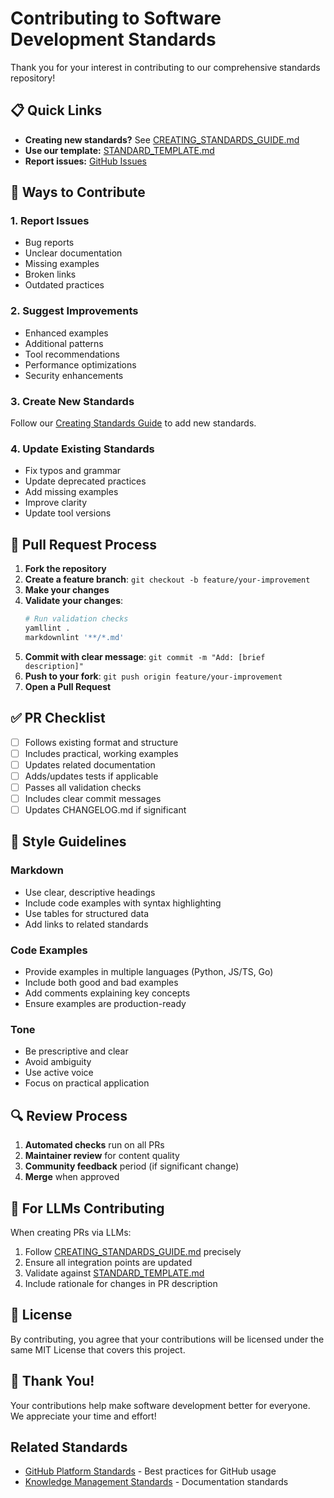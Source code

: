 # Contributing to Software Development Standards

Thank you for your interest in contributing to our comprehensive standards repository!

## 📋 Quick Links

- **Creating new standards?** See [CREATING_STANDARDS_GUIDE.md](./CREATING_STANDARDS_GUIDE.md)
- **Use our template:** [STANDARD_TEMPLATE.md](./STANDARD_TEMPLATE.md)
- **Report issues:** [GitHub Issues](https://github.com/williamzujkowski/standards/issues)

## 🚀 Ways to Contribute

### 1. Report Issues
- Bug reports
- Unclear documentation
- Missing examples
- Broken links
- Outdated practices

### 2. Suggest Improvements
- Enhanced examples
- Additional patterns
- Tool recommendations
- Performance optimizations
- Security enhancements

### 3. Create New Standards
Follow our [Creating Standards Guide](./CREATING_STANDARDS_GUIDE.md) to add new standards.

### 4. Update Existing Standards
- Fix typos and grammar
- Update deprecated practices
- Add missing examples
- Improve clarity
- Update tool versions

## 📝 Pull Request Process

1. **Fork the repository**
2. **Create a feature branch**: `git checkout -b feature/your-improvement`
3. **Make your changes**
4. **Validate your changes**:
   ```bash
   # Run validation checks
   yamllint .
   markdownlint '**/*.md'
   ```
5. **Commit with clear message**: `git commit -m "Add: [brief description]"`
6. **Push to your fork**: `git push origin feature/your-improvement`
7. **Open a Pull Request**

## ✅ PR Checklist

- [ ] Follows existing format and structure
- [ ] Includes practical, working examples
- [ ] Updates related documentation
- [ ] Adds/updates tests if applicable
- [ ] Passes all validation checks
- [ ] Includes clear commit messages
- [ ] Updates CHANGELOG.md if significant

## 🎨 Style Guidelines

### Markdown
- Use clear, descriptive headings
- Include code examples with syntax highlighting
- Use tables for structured data
- Add links to related standards

### Code Examples
- Provide examples in multiple languages (Python, JS/TS, Go)
- Include both good and bad examples
- Add comments explaining key concepts
- Ensure examples are production-ready

### Tone
- Be prescriptive and clear
- Avoid ambiguity
- Use active voice
- Focus on practical application

## 🔍 Review Process

1. **Automated checks** run on all PRs
2. **Maintainer review** for content quality
3. **Community feedback** period (if significant change)
4. **Merge** when approved

## 🤖 For LLMs Contributing

When creating PRs via LLMs:
1. Follow [CREATING_STANDARDS_GUIDE.md](./CREATING_STANDARDS_GUIDE.md) precisely
2. Ensure all integration points are updated
3. Validate against [STANDARD_TEMPLATE.md](./STANDARD_TEMPLATE.md)
4. Include rationale for changes in PR description

## 📄 License

By contributing, you agree that your contributions will be licensed under the same MIT License that covers this project.

## 🙏 Thank You!

Your contributions help make software development better for everyone. We appreciate your time and effort!

## Related Standards

- [GitHub Platform Standards](./GITHUB_PLATFORM_STANDARDS.md) - Best practices for GitHub usage
- [Knowledge Management Standards](./KNOWLEDGE_MANAGEMENT_STANDARDS.md) - Documentation standards